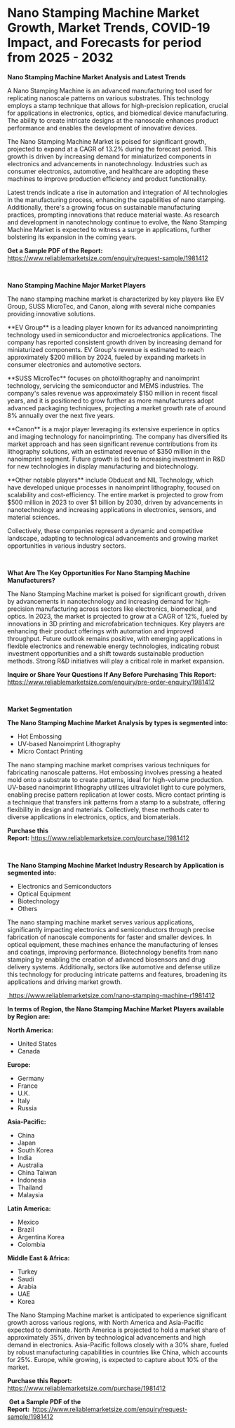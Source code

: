 <p><h1>Nano Stamping Machine Market Growth, Market Trends, COVID-19 Impact, and Forecasts for period from 2025 - 2032</h1></p><p><strong>Nano Stamping Machine Market Analysis and Latest Trends</strong></p>
<p><p>A Nano Stamping Machine is an advanced manufacturing tool used for replicating nanoscale patterns on various substrates. This technology employs a stamp technique that allows for high-precision replication, crucial for applications in electronics, optics, and biomedical device manufacturing. The ability to create intricate designs at the nanoscale enhances product performance and enables the development of innovative devices.</p><p>The Nano Stamping Machine Market is poised for significant growth, projected to expand at a CAGR of 13.2% during the forecast period. This growth is driven by increasing demand for miniaturized components in electronics and advancements in nanotechnology. Industries such as consumer electronics, automotive, and healthcare are adopting these machines to improve production efficiency and product functionality.</p><p>Latest trends indicate a rise in automation and integration of AI technologies in the manufacturing process, enhancing the capabilities of nano stamping. Additionally, there's a growing focus on sustainable manufacturing practices, prompting innovations that reduce material waste. As research and development in nanotechnology continue to evolve, the Nano Stamping Machine Market is expected to witness a surge in applications, further bolstering its expansion in the coming years.</p></p>
<p><strong>Get a Sample PDF of the Report:&nbsp;</strong> <a href="https://www.reliablemarketsize.com/enquiry/request-sample/1981412?utm_campaign=3553&utm_medium=2&utm_source=Github&utm_content=ia&utm_term=12042025&utm_id=nano-stamping-machine">https://www.reliablemarketsize.com/enquiry/request-sample/1981412</a></p>
<p>&nbsp;</p>
<p><strong>Nano Stamping Machine Major Market Players</strong></p>
<p><p>The nano stamping machine market is characterized by key players like EV Group, SUSS MicroTec, and Canon, along with several niche companies providing innovative solutions. </p><p>**EV Group** is a leading player known for its advanced nanoimprinting technology used in semiconductor and microelectronics applications. The company has reported consistent growth driven by increasing demand for miniaturized components. EV Group's revenue is estimated to reach approximately $200 million by 2024, fueled by expanding markets in consumer electronics and automotive sectors.</p><p>**SUSS MicroTec** focuses on photolithography and nanoimprint technology, servicing the semiconductor and MEMS industries. The company's sales revenue was approximately $150 million in recent fiscal years, and it is positioned to grow further as more manufacturers adopt advanced packaging techniques, projecting a market growth rate of around 8% annually over the next five years.  </p><p>**Canon** is a major player leveraging its extensive experience in optics and imaging technology for nanoimprinting. The company has diversified its market approach and has seen significant revenue contributions from its lithography solutions, with an estimated revenue of $350 million in the nanoimprint segment. Future growth is tied to increasing investment in R&D for new technologies in display manufacturing and biotechnology.</p><p>**Other notable players** include Obducat and NIL Technology, which have developed unique processes in nanoimprint lithography, focused on scalability and cost-efficiency. The entire market is projected to grow from $500 million in 2023 to over $1 billion by 2030, driven by advancements in nanotechnology and increasing applications in electronics, sensors, and material sciences.</p><p>Collectively, these companies represent a dynamic and competitive landscape, adapting to technological advancements and growing market opportunities in various industry sectors.</p></p>
<p>&nbsp;</p>
<p><strong>What Are The Key Opportunities For Nano Stamping Machine Manufacturers?</strong></p>
<p><p>The Nano Stamping Machine market is poised for significant growth, driven by advancements in nanotechnology and increasing demand for high-precision manufacturing across sectors like electronics, biomedical, and optics. In 2023, the market is projected to grow at a CAGR of 12%, fueled by innovations in 3D printing and microfabrication techniques. Key players are enhancing their product offerings with automation and improved throughput. Future outlook remains positive, with emerging applications in flexible electronics and renewable energy technologies, indicating robust investment opportunities and a shift towards sustainable production methods. Strong R&D initiatives will play a critical role in market expansion.</p></p>
<p><strong>Inquire or Share Your Questions If Any Before Purchasing This Report:</strong> <a href="https://www.reliablemarketsize.com/enquiry/pre-order-enquiry/1981412?utm_campaign=3553&utm_medium=2&utm_source=Github&utm_content=ia&utm_term=12042025&utm_id=nano-stamping-machine">https://www.reliablemarketsize.com/enquiry/pre-order-enquiry/1981412</a></p>
<p>&nbsp;</p>
<p><strong>Market Segmentation</strong></p>
<p><strong>The Nano Stamping Machine Market Analysis by types is segmented into:</strong></p>
<p><ul><li>Hot Embossing</li><li>UV-based Nanoimprint Lithography</li><li>Micro Contact Printing</li></ul></p>
<p><p>The nano stamping machine market comprises various techniques for fabricating nanoscale patterns. Hot embossing involves pressing a heated mold onto a substrate to create patterns, ideal for high-volume production. UV-based nanoimprint lithography utilizes ultraviolet light to cure polymers, enabling precise pattern replication at lower costs. Micro contact printing is a technique that transfers ink patterns from a stamp to a substrate, offering flexibility in design and materials. Collectively, these methods cater to diverse applications in electronics, optics, and biomaterials.</p></p>
<p><strong>Purchase this Report:&nbsp;</strong><a href="https://www.reliablemarketsize.com/purchase/1981412?utm_campaign=3553&utm_medium=2&utm_source=Github&utm_content=ia&utm_term=12042025&utm_id=nano-stamping-machine">https://www.reliablemarketsize.com/purchase/1981412</a></p>
<p>&nbsp;</p>
<p><strong>The Nano Stamping Machine Market Industry Research by Application is segmented into:</strong></p>
<p><ul><li>Electronics and Semiconductors</li><li>Optical Equipment</li><li>Biotechnology</li><li>Others</li></ul></p>
<p><p>The nano stamping machine market serves various applications, significantly impacting electronics and semiconductors through precise fabrication of nanoscale components for faster and smaller devices. In optical equipment, these machines enhance the manufacturing of lenses and coatings, improving performance. Biotechnology benefits from nano stamping by enabling the creation of advanced biosensors and drug delivery systems. Additionally, sectors like automotive and defense utilize this technology for producing intricate patterns and features, broadening its applications and driving market growth.</p></p>
<p><a href="https://www.reliablemarketsize.com/nano-stamping-machine-r1981412?utm_campaign=3553&utm_medium=2&utm_source=Github&utm_content=ia&utm_term=12042025&utm_id=nano-stamping-machine">&nbsp;https://www.reliablemarketsize.com/nano-stamping-machine-r1981412</a></p>
<p><strong>In terms of Region, the Nano Stamping Machine Market Players available by Region are:</strong></p>
<p>
    <p> <strong> North America: </strong>
        <ul>
            <li>United States</li>
            <li>Canada</li>
        </ul>
        </p> 
    <p> <strong> Europe: </strong>
        <ul>
            <li>Germany</li>
            <li>France</li>
            <li>U.K.</li>
            <li>Italy</li>
            <li>Russia</li>
        </ul>
        </p> 
    <p> <strong> Asia-Pacific: </strong>
        <ul>
            <li>China</li>
            <li>Japan</li>
            <li>South Korea</li>
            <li>India</li>
            <li>Australia</li>
            <li>China Taiwan</li>
            <li>Indonesia</li>
            <li>Thailand</li>
            <li>Malaysia</li>
        </ul>
        </p> 
    <p> <strong> Latin America: </strong>
        <ul>
            <li>Mexico</li>
            <li>Brazil</li>
            <li>Argentina Korea</li>
            <li>Colombia</li>
        </ul>
        </p> 
    <p> <strong> Middle East & Africa: </strong>
        <ul>
            <li>Turkey</li>
            <li>Saudi</li>
            <li>Arabia</li>
            <li>UAE</li>
            <li>Korea</li>
        </ul>
    </p>
    </p>
<p><p>The Nano Stamping Machine market is anticipated to experience significant growth across various regions, with North America and Asia-Pacific expected to dominate. North America is projected to hold a market share of approximately 35%, driven by technological advancements and high demand in electronics. Asia-Pacific follows closely with a 30% share, fueled by robust manufacturing capabilities in countries like China, which accounts for 25%. Europe, while growing, is expected to capture about 10% of the market.</p></p>
<p><strong>Purchase this Report: </strong><a href="https://www.reliablemarketsize.com/purchase/1981412?utm_campaign=3553&utm_medium=2&utm_source=Github&utm_content=ia&utm_term=12042025&utm_id=nano-stamping-machine">https://www.reliablemarketsize.com/purchase/1981412</a></p>
<p>&nbsp;<strong>Get a Sample PDF of the Report:&nbsp;&nbsp;</strong><a href="https://www.reliablemarketsize.com/enquiry/request-sample/1981412?utm_campaign=3553&utm_medium=2&utm_source=Github&utm_content=ia&utm_term=12042025&utm_id=nano-stamping-machine">https://www.reliablemarketsize.com/enquiry/request-sample/1981412</a></p>
<p><strong></strong></p>
<p><p></p><p></p><p></p></p>